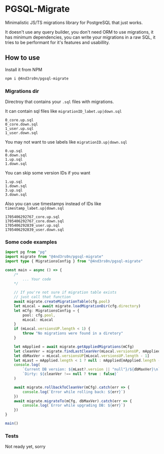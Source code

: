 # PGSQL-Migrate

Minimalistic JS/TS migrations library for PostgreSQL that just works.

It doesn't use any query builder, you don't need ORM to use migrations, it has minimum dependencies, you can write your migrations in a raw SQL, it tries to be performant for it's features and usabillity.

## How to use
Install it from NPM
```sh
npm i @4nd3rs0n/pgsql-migrate
```

### Migrations dir
Directroy that contains your `.sql` files with migrations.

It can contain sql files like `migrationID_labet.up|down.sql`
```
0_core.up.sql
0_core.down.sql
1_user.up.sql
1_user.down.sql
```
You may not want to use labels like `migrationID.up|down.sql`
```
0.up.sql
0.down.sql
1.up.sql
1.down.sql
```
You can skip some version IDs if you want
```
1.up.sql
1.down.sql
3.up.sql
3.down.sql
```

Also you can use timestamps instead of IDs like `timestamp_labet.up|down.sql`
```
1705406292767_core.up.sql
1705406292767_core.down.sql
1705406292839_user.up.sql
1705406292839_user.down.sql
```

### Some code examples
```ts
import pg from "pg"
import migrate from "@4nd3rs0n/pgsql-migrate"
import type { MigrationsConfig } from "@4nd3rs0n/pgsql-migrate"

const main = async () => {
    /*
        ... Your code
    */

    // If you're not sure if migration table exists
    // just call that function
    await migrate.createMigrationTable(cfg.pool)
    let mLocal = await migrate.loadMigrationDir(cfg.directory)
    let mCfg: MigrationsConfig = {
        pool: cfg.pool, 
        mLocal: mLocal
    }
    if (mLocal.versionsUP.length < 1) {
        throw "No migrations were found in a diretory"
    }

    let mApplied = await migrate.getAppliedMigrations(mCfg)
    let cleanVer = migrate.findLastCleanVer(mLocal.versionsUP, mApplied)
    let dbMaxVer = mLocal.versionsUP[mLocal.versionsUP.length - 1]
    let mLast = mApplied.length < 1 ? null : mApplied[mApplied.length - 1]
    console.log(
        `Current DB version: ${mLast?.version || "null"}/${dbMaxVer}\n`+
        `Dirty: ${cleanVer !== null ? true : false}`
    )

    await migrate.rollbackToCleanVer(mCfg).catch(err => {
        console.log(`Error while rolling back: ${err}`)
    })
    await migrate.migrateTo(mCfg, dbMaxVer).catch(err => {
        console.log(`Error while upgrading DB: ${err}`)
    })
}

main()
```

### Tests
Not ready yet, sorry
